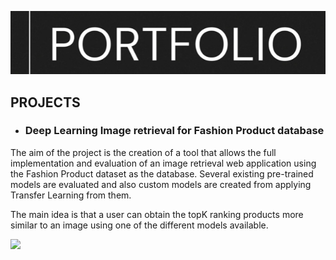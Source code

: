 [![header][header-url]][header-link]

## PROJECTS

* ### Deep Learning Image retrieval for Fashion Product database

The aim of the project is the creation of a tool that allows the full implementation and evaluation of an image retrieval web application using the Fashion Product dataset as the database. Several existing pre-trained models are evaluated and also custom models are created from applying Transfer Learning from them.

The main idea is that a user can obtain the topK ranking products more similar to an image using one of the different models available.

<img src="images/frontend-example-t-shirt-product_fashion.gif" width="600"/>
<!-- Markdown link & img dfn's -->

[header-url]:  images/portfolio_img.png
[header-link]: https://github.com/jordimonta
[retrievalsys-image]: images/frontend-example-t-shirt-product_fashion.gif